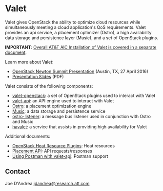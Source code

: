 # Valet

Valet gives OpenStack the ability to optimize cloud resources while simultaneously meeting a cloud application's QoS requirements. Valet provides an api service, a placement optimizer (Ostro), a high availability data storage and persistence layer (Music), and a set of OpenStack plugins.

**IMPORTANT**: [Overall AT&T AIC Installation of Valet is covered in a separate document](https://codecloud.web.att.com/plugins/servlet/readmeparser/display/ST_CLOUDQOS/allegro/atRef/refs/heads/master/renderFile/doc/aic/README.md).

Learn more about Valet:

* [OpenStack Newton Summit Presentation](https://www.openstack.org/videos/video/valet-holistic-data-center-optimization-for-openstack) (Austin, TX, 27 April 2016)
* [Presentation Slides](http://www.research.att.com/export/sites/att_labs/techdocs/TD_101806.pdf) (PDF)

Valet consists of the following components:

* [valet-openstack](https://codecloud.web.att.com/plugins/servlet/readmeparser/display/ST_CLOUDQOS/allegro/atRef/refs/heads/master/renderFile/valet_os/README.md): a set of OpenStack plugins used to interact with Valet
* [valet-api](https://codecloud.web.att.com/plugins/servlet/readmeparser/display/ST_CLOUDQOS/allegro/atRef/refs/heads/master/renderFile/valet_api/README.md): an API engine used to interact with Valet
* [Ostro](https://codecloud.web.att.com/plugins/servlet/readmeparser/display/ST_CLOUDQOS/ostro/atRef/refs/heads/master/renderFile/README): a placement optimization engine
* [Music](https://codecloud.web.att.com/plugins/servlet/readmeparser/display/ST_CLOUDQOS/music/atRef/refs/heads/master/renderFile/README.md): a data storage and persistence service
* [ostro-listener](https://codecloud.web.att.com/plugins/servlet/readmeparser/display/ST_CLOUDQOS/allegro/atRef/refs/heads/master/renderFile/ostro_listener/README.md): a message bus listener used in conjunction with Ostro and Music
* [havalet](https://codecloud.web.att.com/plugins/servlet/readmeparser/display/ST_CLOUDQOS/allegro/atRef/refs/heads/master/renderFile/havalet/README.md): a service that assists in providing high availability for Valet

Additional documents:

* [OpenStack Heat Resource Plugins](https://codecloud.web.att.com/plugins/servlet/readmeparser/display/ST_CLOUDQOS/allegro/atRef/refs/heads/master/renderFile/valet_os/etc/valet_os/heat/README.md): Heat resources
* [Placement API](https://codecloud.web.att.com/plugins/servlet/readmeparser/display/ST_CLOUDQOS/allegro/atRef/refs/heads/master/renderFile/valet_api/doc/README.md): API requests/responses
* [Using Postman with valet-api](https://codecloud.web.att.com/plugins/servlet/readmeparser/display/ST_CLOUDQOS/allegro/atRef/refs/heads/master/renderFile/valet_api/valet_api/tests/README.md): Postman support

## Contact

Joe D'Andrea <jdandrea@research.att.com>


